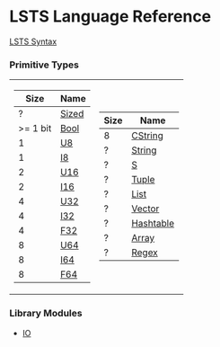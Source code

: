 <link rel="stylesheet" type="text/css" href="styles.css">

# LSTS Language Reference

[LSTS Syntax](https://andrew-johnson-4.github.io/lsts-language-reference/lsts-syntax)

### Primitive Types

<table><tr><td>
  
| Size     | Name |
| -------- | ---- |
| ?        | [Sized](https://andrew-johnson-4.github.io/lsts-language-reference/lib-sized) |
| >= 1 bit | [Bool](https://andrew-johnson-4.github.io/lsts-language-reference/lib-bool) |
| 1        | [U8](https://andrew-johnson-4.github.io/lsts-language-reference/lib-u8) |
| 1        | [I8](https://andrew-johnson-4.github.io/lsts-language-reference/lib-i8) |
| 2        | [U16](https://andrew-johnson-4.github.io/lsts-language-reference/lib-u16) |
| 2        | [I16](https://andrew-johnson-4.github.io/lsts-language-reference/lib-i16) |
| 4        | [U32](https://andrew-johnson-4.github.io/lsts-language-reference/lib-u32) |
| 4        | [I32](https://andrew-johnson-4.github.io/lsts-language-reference/lib-i32) |
| 4        | [F32](https://andrew-johnson-4.github.io/lsts-language-reference/lib-f32) |
| 8        | [U64](https://andrew-johnson-4.github.io/lsts-language-reference/lib-u64) |
| 8        | [I64](https://andrew-johnson-4.github.io/lsts-language-reference/lib-i64) |
| 8        | [F64](https://andrew-johnson-4.github.io/lsts-language-reference/lib-f64) |

</td><td>

| Size     | Name |
| -------- | ---- |
| 8        | [CString](https://andrew-johnson-4.github.io/lsts-language-reference/lib-cstring) |
| ?        | [String](https://andrew-johnson-4.github.io/lsts-language-reference/lib-string) |
| ?        | [S](https://andrew-johnson-4.github.io/lsts-language-reference/lib-s-expression) |
| ?        | [Tuple](https://andrew-johnson-4.github.io/lsts-language-reference/lib-tuple) |
| ?        | [List](https://andrew-johnson-4.github.io/lsts-language-reference/lib-list) |
| ?        | [Vector](https://andrew-johnson-4.github.io/lsts-language-reference/lib-vector) |
| ?        | [Hashtable](https://andrew-johnson-4.github.io/lsts-language-reference/lib-hashtable) |
| ?        | [Array](https://andrew-johnson-4.github.io/lsts-language-reference/lib-array) |
| ?        | [Regex](https://andrew-johnson-4.github.io/lsts-language-reference/lib-regex) |

</td></tr></table>

### Library Modules

* [IO](https://andrew-johnson-4.github.io/lsts-language-reference/lib-io)


